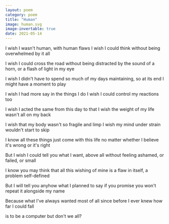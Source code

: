 ```yaml
---
layout: poem
category: poem
title: "Human"
image: human.svg
image-invertable: true
date: 2021-05-14
---
```


I wish I wasn't human, with human flaws
I wish I could think without being overwhelmed by it all

I wish I could cross the road without being distracted by
the sound of a horn, or a flash of light in my eye

I wish I didn't have to spend so much of my days
maintaining, so at its end I might have a moment to play

I wish I had more say in the things I do
I wish I could control my reactions too

I wish I acted the same from this day to that
I wish the weight of my life wasn't all on my back

I wish that my body wasn't so fragile and limp
I wish my mind under strain wouldn't start to skip

I know all these things just come with this life
no matter whether I believe it's wrong or it's right

But I wish I could tell you what I want, above all
without feeling ashamed, or failed, or small

I know you may think that all this wishing of mine
is a flaw in itself, a problem self-defined

But I will tell you anyhow what I planned to say
if you promise you won't repeat it alongside my name

Because what I've always wanted most of all
since before I ever knew how far I could fall

is to be a computer
but don't we all?
